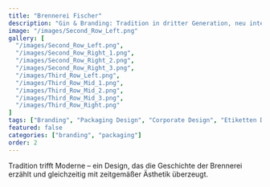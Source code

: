 ```yaml
---
title: "Brennerei Fischer"
description: "Gin & Branding: Tradition in dritter Generation, neu interpretiert"
image: "/images/Second_Row_Left.png"
gallery: [
  "/images/Second_Row_Left.png",
  "/images/Second_Row_Right_1.png",
  "/images/Second_Row_Right_2.png",
  "/images/Second_Row_Right_3.png",
  "/images/Third_Row_Left.png",
  "/images/Third_Row_Mid_1.png",
  "/images/Third_Row_Mid_2.png",
  "/images/Third_Row_Mid_3.png",
  "/images/Third_Row_Right.png"
]
tags: ["Branding", "Packaging Design", "Corporate Design", "Etiketten Design"]
featured: false
categories: ["branding", "packaging"]
order: 2
---
```


Tradition trifft Moderne – ein Design, das die Geschichte der Brennerei erzählt und gleichzeitig mit zeitgemäßer Ästhetik überzeugt. 